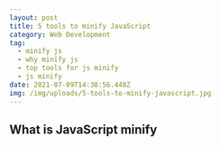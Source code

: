 ```yaml
---
layout: post
title: 5 tools to minify JavaScript
category: Web Development
tag:
  - minify js
  - why minify js
  - top tools for js minify
  - js minify
date: 2021-07-09T14:38:56.448Z
img: /img/uploads/5-tools-to-minify-javascript.jpg
---
```

## What is JavaScript minify